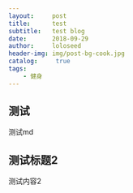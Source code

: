 ```yaml
---
layout:     post
title:      test
subtitle:   test blog
date:       2018-09-29
author:     loloseed
header-img: img/post-bg-cook.jpg
catalog: 	 true
tags:
    - 健身
---
```

## 测试
测试md

## 测试标题2
测试内容2
